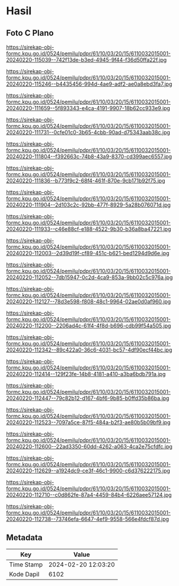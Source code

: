# Hasil

## Foto C Plano

https://sirekap-obj-formc.kpu.go.id/0524/pemilu/pdpr/61/10/03/20/15/6110032015001-20240220-115039--742f13de-b3ed-4945-9f44-f36d50ffa22f.jpg

https://sirekap-obj-formc.kpu.go.id/0524/pemilu/pdpr/61/10/03/20/15/6110032015001-20240220-115246--b4435456-994d-4ae9-adf2-ae0a8ebd3fa7.jpg

https://sirekap-obj-formc.kpu.go.id/0524/pemilu/pdpr/61/10/03/20/15/6110032015001-20240220-111659--5f893343-e4ca-4191-9907-18b62cc933e9.jpg

https://sirekap-obj-formc.kpu.go.id/0524/pemilu/pdpr/61/10/03/20/15/6110032015001-20240220-111731--0cfe01c0-3b65-4cbb-90ad-d75343aab38c.jpg

https://sirekap-obj-formc.kpu.go.id/0524/pemilu/pdpr/61/10/03/20/15/6110032015001-20240220-111804--f392663c-74b8-43a9-8370-cd399aec6557.jpg

https://sirekap-obj-formc.kpu.go.id/0524/pemilu/pdpr/61/10/03/20/15/6110032015001-20240220-111836--b773f9c2-68f4-461f-870e-9cb171b92f75.jpg

https://sirekap-obj-formc.kpu.go.id/0524/pemilu/pdpr/61/10/03/20/15/6110032015001-20240220-111904--2d103c2c-92bb-477f-8929-5a28b076071d.jpg

https://sirekap-obj-formc.kpu.go.id/0524/pemilu/pdpr/61/10/03/20/15/6110032015001-20240220-111933--c46e88cf-e188-4522-9b30-b36a8ba47221.jpg

https://sirekap-obj-formc.kpu.go.id/0524/pemilu/pdpr/61/10/03/20/15/6110032015001-20240220-112003--2d39d19f-cf89-451c-b621-bed1294d9d6e.jpg

https://sirekap-obj-formc.kpu.go.id/0524/pemilu/pdpr/61/10/03/20/15/6110032015001-20240220-112052--7db15947-0c2d-4ca9-853a-9bb02c5c976a.jpg

https://sirekap-obj-formc.kpu.go.id/0524/pemilu/pdpr/61/10/03/20/15/6110032015001-20240220-112127--78d3e598-f808-48c1-9964-02ae0d0af960.jpg

https://sirekap-obj-formc.kpu.go.id/0524/pemilu/pdpr/61/10/03/20/15/6110032015001-20240220-112200--2206ad4c-61f4-4f8d-b696-cdb99f54a505.jpg

https://sirekap-obj-formc.kpu.go.id/0524/pemilu/pdpr/61/10/03/20/15/6110032015001-20240220-112342--89c422a0-36c6-4031-bc57-4df90ecf44bc.jpg

https://sirekap-obj-formc.kpu.go.id/0524/pemilu/pdpr/61/10/03/20/15/6110032015001-20240220-112414--129f23fe-14b8-4181-a410-a3ba6bdb791a.jpg

https://sirekap-obj-formc.kpu.go.id/0524/pemilu/pdpr/61/10/03/20/15/6110032015001-20240220-112447--79c82b12-d167-4bf6-9b85-b0ffd35b86ba.jpg

https://sirekap-obj-formc.kpu.go.id/0524/pemilu/pdpr/61/10/03/20/15/6110032015001-20240220-112523--7097a5ce-87f5-484a-b2f3-ae80b5b09bf9.jpg

https://sirekap-obj-formc.kpu.go.id/0524/pemilu/pdpr/61/10/03/20/15/6110032015001-20240220-112600--22ad3350-60dd-4262-a063-4ca2e75cfdfc.jpg

https://sirekap-obj-formc.kpu.go.id/0524/pemilu/pdpr/61/10/03/20/15/6110032015001-20240220-112629--a1924dc9-ce3f-46c1-9900-c6d376222175.jpg

https://sirekap-obj-formc.kpu.go.id/0524/pemilu/pdpr/61/10/03/20/15/6110032015001-20240220-112710--c0d862fe-87a4-4459-84b4-6226aee57124.jpg

https://sirekap-obj-formc.kpu.go.id/0524/pemilu/pdpr/61/10/03/20/15/6110032015001-20240220-112738--73746efa-6647-4ef9-9558-566e4fdcf87d.jpg


## Metadata

| Key        | Value               |
| ---------- | ------------------- |
| Time Stamp | 2024-02-20 12:03:20 |
| Kode Dapil | 6102                |



